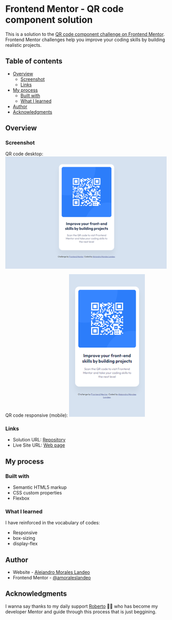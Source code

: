 # Frontend Mentor - QR code component solution

This is a solution to the [QR code component challenge on Frontend Mentor](https://www.frontendmentor.io/challenges/qr-code-component-iux_sIO_H). Frontend Mentor challenges help you improve your coding skills by building realistic projects. 

## Table of contents

- [Overview](#overview)
  - [Screenshot](#screenshot)
  - [Links](#links)
- [My process](#my-process)
  - [Built with](#built-with)
  - [What I learned](#what-i-learned)
- [Author](#author)
- [Acknowledgments](#acknowledgments)

## Overview

### Screenshot

QR code desktop:
![qr_code_desktop](./design/desktop.png)

QR code responsive (mobile):
![qr_code_responsive](./design/mobile.png)

### Links

- Solution URL: [Repository](https://github.com/amoraleslandeo/qr-code-component)
- Live Site URL: [Web page](https://amoraleslandeo.github.io/qr-code-component.github.io/)

## My process

### Built with

- Semantic HTML5 markup
- CSS custom properties
- Flexbox

### What I learned

I have reinforced in the vocabulary of codes:
- Responsive
- box-sizing
- display-flex

## Author

- Website - [Alejandro Morales Landeo](https://amoraleslandeo.github.io/personal-page.github.io/)
- Frontend Mentor - [@amoraleslandeo](https://www.frontendmentor.io/profile/amoraleslandeo)

## Acknowledgments

I wanna say thanks to my daily support [Roberto](https://github.com/RobertoSilvaZ) 🙌😉 who has become my developer Mentor and guide through this process that is just beggining.
